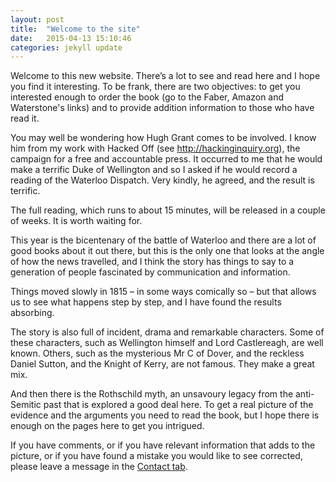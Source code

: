 ```yaml
---
layout: post
title:  "Welcome to the site"
date:   2015-04-13 15:10:46
categories: jekyll update
---
```

Welcome to this new website. There’s a lot to see and read here and I hope you find it interesting. To be frank, there are two objectives: to get you interested enough to order the book (go to the Faber, Amazon and Waterstone's links) and to provide addition information to those who have read it.

You may well be wondering how Hugh Grant comes to be involved. I know him from my work with Hacked Off (see http://hackinginquiry.org), the campaign for a free and accountable press. It occurred to me that he would make a terrific Duke of Wellington and so I asked if he would record a reading of the Waterloo Dispatch. Very kindly, he agreed, and the result is terrific.

The full reading, which runs to about 15 minutes, will be released in a couple of weeks. It is worth waiting for.

This year is the bicentenary of the battle of Waterloo and there are a lot of good books about it out there, but this is the only one that looks at the angle of how the news travelled, and I think the story has things to say to a generation of people fascinated by communication and information.

Things moved slowly in 1815 – in some ways comically so – but that allows us to see what happens step by step, and I have found the results absorbing.

The story is also full of incident, drama and remarkable characters. Some of these characters, such as Wellington himself and Lord Castlereagh, are well known. Others, such as the mysterious Mr C of Dover, and the reckless Daniel Sutton, and the Knight of Kerry, are not famous. They make a great mix.

And then there is the Rothschild myth, an unsavoury legacy from the anti-Semitic past that is explored a good deal here. To get a real picture of the evidence and the arguments you need to read the book, but I hope there is enough on the pages here to get you intrigued.

If you have comments, or if you have relevant information that adds to the picture, or if you have found a mistake you would like to see corrected, please leave a message in the <a href='index.html'>Contact tab</a>.
